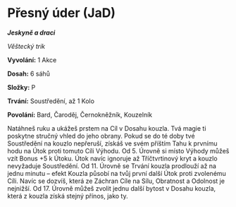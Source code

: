 # Přesný úder (JaD)

***Jeskyně a draci***

*Věštecký trik*

**Vyvolání:** 1 Akce

**Dosah:** 6 sáhů

**Složky:** P

**Trvání:** Soustředění, až 1 Kolo

**Povolání:** Bard, Čaroděj, Černokněžník, Kouzelník

Natáhneš ruku a ukážeš prstem na Cíl v Dosahu kouzla. Tvá magie ti poskytne stručný vhled do jeho obrany. Pokud se do té doby tvé Soustředění na kouzlo nepřeruší, získáš ve svém příštím Tahu k prvnímu hodu na Útok proti tomuto Cíli Výhodu. Od 5. Úrovně si místo Výhody můžeš vzít Bonus +5 k Útoku. Útok navíc ignoruje až Tříčtvrtinový kryt a kouzlo nevyžaduje Soustředění. Od 11. Úrovně se Trvání kouzla prodlouží až na jednu minutu – efekt Kouzla působí na tvůj první další Útok proti zvolenému Cíli. Navíc se dozvíš, která ze Záchran Cíle na Sílu, Obratnost a Odolnost je nejnižší. Od 17. Úrovně můžeš zvolit jednu další bytost v Dosahu kouzla, která z kouzla získá stejný přínos, jako ty.
